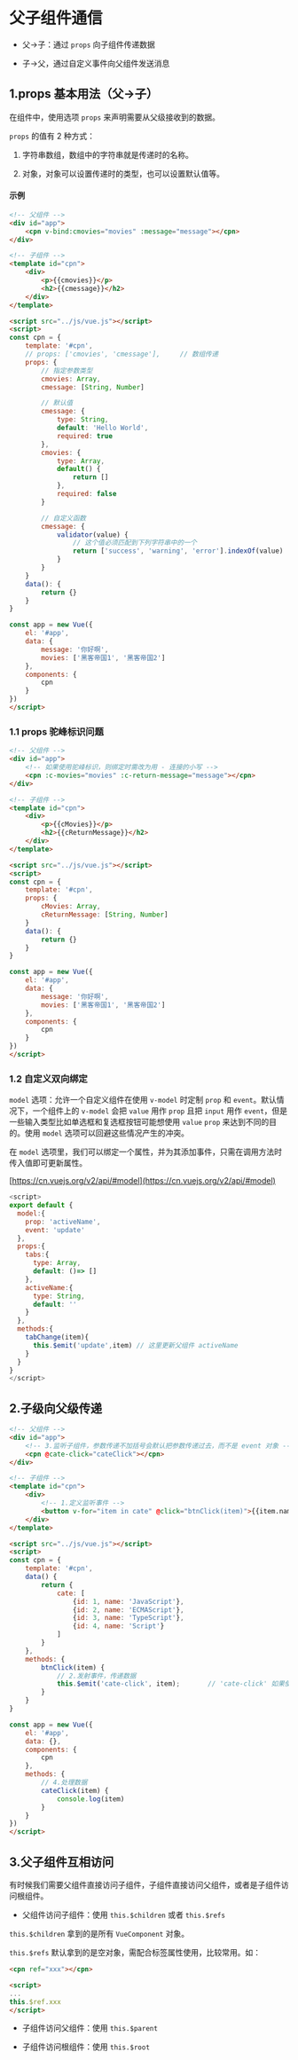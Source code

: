 # 父子组件通信

+ 父->子：通过 `props` 向子组件传递数据

+ 子->父，通过自定义事件向父组件发送消息

## 1.props 基本用法（父->子）

在组件中，使用选项 `props` 来声明需要从父级接收到的数据。

`props` 的值有 2 种方式：

1. 字符串数组，数组中的字符串就是传递时的名称。

2. 对象，对象可以设置传递时的类型，也可以设置默认值等。

#### 示例

```html
<!-- 父组件 -->
<div id="app">
    <cpn v-bind:cmovies="movies" :message="message"></cpn>
</div>

<!-- 子组件 -->
<template id="cpn">
    <div>
        <p>{{cmovies}}</p>
        <h2>{{cmessage}}</h2>
    </div>
</template>

<script src="../js/vue.js"></script>
<script>
const cpn = {
    template: '#cpn',
    // props: ['cmovies', 'cmessage'],     // 数组传递
    props: {
        // 指定参数类型
        cmovies: Array,
        cmessage: [String, Number]

        // 默认值
        cmessage: {
            type: String,
            default: 'Hello World',
            required: true
        },
        cmovies: {
            type: Array,
            default() {
                return []
            },
            required: false
        }

        // 自定义函数
        cmessage: {
            validator(value) {
                // 这个值必须匹配到下列字符串中的一个
                return ['success', 'warning', 'error'].indexOf(value) !== -1
            }
        }
    }
    data(): {
        return {}
    }
}

const app = new Vue({
    el: '#app',
    data: {
        message: '你好啊',
        movies: ['黑客帝国1', '黑客帝国2']
    },
    components: {
        cpn
    }
})
</script>
```

### 1.1 props 驼峰标识问题

```html
<!-- 父组件 -->
<div id="app">
    <!-- 如果使用驼峰标识，则绑定时需改为用 - 连接的小写 -->
    <cpn :c-movies="movies" :c-return-message="message"></cpn>
</div>

<!-- 子组件 -->
<template id="cpn">
    <div>
        <p>{{cMovies}}</p>
        <h2>{{cReturnMessage}}</h2>
    </div>
</template>

<script src="../js/vue.js"></script>
<script>
const cpn = {
    template: '#cpn',
    props: {
        cMovies: Array,
        cReturnMessage: [String, Number]
    }
    data(): {
        return {}
    }
}

const app = new Vue({
    el: '#app',
    data: {
        message: '你好啊',
        movies: ['黑客帝国1', '黑客帝国2']
    },
    components: {
        cpn
    }
})
</script>
```

### 1.2 自定义双向绑定

`model` 选项：允许一个自定义组件在使用 `v-model` 时定制 `prop` 和 `event`。默认情况下，一个组件上的 `v-model` 会把 `value` 用作 `prop` 且把 `input` 用作 `event`，但是一些输入类型比如单选框和复选框按钮可能想使用 `value` `prop` 来达到不同的目的。使用 `model` 选项可以回避这些情况产生的冲突。

在 `model` 选项里，我们可以绑定一个属性，并为其添加事件，只需在调用方法时传入值即可更新属性。

[https://cn.vuejs.org/v2/api/#model](https://cn.vuejs.org/v2/api/#model)

```js
<script>
export default {
  model:{
    prop: 'activeName',
    event: 'update'
  },
  props:{
    tabs:{
      type: Array,
      default: ()=> []
    },
    activeName:{
      type: String,
      default: ''
    }
  },
  methods:{
    tabChange(item){
      this.$emit('update',item) // 这里更新父组件 activeName
    }
  }
}
</script>
```

## 2.子级向父级传递

```html
<!-- 父组件 -->
<div id="app">
    <!-- 3.监听子组件，参数传递不加括号会默认把参数传递过去，而不是 event 对象 -->
    <cpn @cate-click="cateClick"></cpn>
</div>

<!-- 子组件 -->
<template id="cpn">
    <div>
        <!-- 1.定义监听事件 -->
        <button v-for="item in cate" @click="btnClick(item)">{{item.name}}</button>
    </div>
</template>

<script src="../js/vue.js"></script>
<script>
const cpn = {
    template: '#cpn',
    data() {
        return {
            cate: [
                {id: 1, name: 'JavaScript'},
                {id: 2, name: 'ECMAScript'},
                {id: 3, name: 'TypeScript'},
                {id: 4, name: 'Script'}
            ]
        }
    },
    methods: {
        btnClick(item) {
            // 2.发射事件，传递数据
            this.$emit('cate-click', item);       // 'cate-click' 如果使用驼峰命名 'cateClick' 可能会导致事件监听不到
        }
    }
}

const app = new Vue({
    el: '#app',
    data: {},
    components: {
        cpn
    },
    methods: {
        // 4.处理数据
        cateClick(item) {
            console.log(item)
        }
    }
})
</script>
```

## 3.父子组件互相访问

有时候我们需要父组件直接访问子组件，子组件直接访问父组件，或者是子组件访问根组件。

+ 父组件访问子组件：使用 `this.$children` 或者 `this.$refs`

`this.$children` 拿到的是所有 `VueComponent` 对象。

`this.$refs` 默认拿到的是空对象，需配合标签属性使用，比较常用。如：

```html
<cpn ref="xxx"></cpn>

<script>
...
this.$ref.xxx
</script>
```

+ 子组件访问父组件：使用 `this.$parent`

+ 子组件访问根组件：使用 `this.$root`